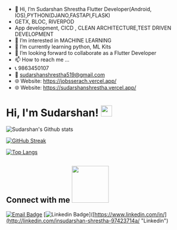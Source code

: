 - 👋 Hi, I’m Sudarshan Shrestha Flutter Developer(Android, IOS),PYTHON(DJANO,FASTAPI,FLASK)
- GETX, BLOC, RIVERPOD
- App development, CICD , CLEAN ARCHITECTURE,TEST DRIVEN DEVELOPMENT
- 👀 I’m interested in MACHINE LEARNING
- 🌱 I’m currently learning python, ML Kits 
- 💞️ I’m looking forward to collaborate as a Flutter Developer
- 📫 How to reach me ...
- 📞 9863450107
- 📧 sudarshanshrestha519@gmail.com
- 🌐 Website: https://jobsserach.vercel.app/
- 🌐 Website: https://sudarshanshrestha.vercel.app/
<!---
Sudarshan519/Sudarshan519 is a ✨ special ✨ repository because its `README.md` (this file) appears on your GitHub profile.
You can click the Preview link to take a look at your changes.
--->


# Hi, I'm Sudarshan! <img src="https://raw.githubusercontent.com/MartinHeinz/MartinHeinz/master/wave.gif" width="30px">

![Sudarshan's Github stats](https://github-readme-stats.vercel.app/api?username=Sudarshan519&show_icons=true&theme=dark&hide_border=true)

[![GitHub Streak](https://github-readme-streak-stats.herokuapp.com?user=Sudarshan519&theme=github-dark&hide_border=true&date_format=M%20j%5B%2C%20Y%5D)](https://git.io/streak-stats)

[![Top Langs](https://github-readme-stats.vercel.app/api/top-langs/?username=Sudarshan519&langs_count=10&theme=chartreuse-dark&hide_border=true)](https://github.com/Sudarshan519?tab=repositories)


<h2>
    Connect with me 
    <img src='https://raw.githubusercontent.com/ShahriarShafin/ShahriarShafin/main/Assets/handshake.gif' width="100px">  
</h2>
<!---
[![Telegram Badge](https://img.shields.io/badge/-%7C%20@Sudarshan-blue?style=flat&logo=Telegram&logoColor=white&link=https://t.me/)](https://t.me/ "Telegram")--->

[![Email Badge](https://img.shields.io/badge/-%7C%20sudarshanshrestha@gmail.com-c14438?style=flat&logo=Gmail&logoColor=white&link=mailto:AbhionFire@protonmail.com)](mailto:sudarshanshrestha519@gmail.com)
[![Linkedin Badge](https://img.shields.io/badge/-%7C%20Sudarshan%20Shrestha-blue?style=flat&logo=Linkedin&logoColor=white&link=https://www.linkedin.com/in//)]([https://www.linkedin.com/in/](http://linkedin.com/insudarshan-shrestha-97423714a/ "Linkedin")
